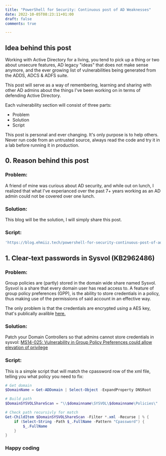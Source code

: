 ```yaml
--- 
title: "PowerShell for Security: Continuous post of AD Weaknesses" 
date: 2022-10-05T08:23:11+01:00 
draft: false
comments: true

--- 
```

## Idea behind this post

Working with Active Directory for a living, you tend to pick up a thing or two about unsecure features, AD legacy "ideas" that does not make sense anymore, and the ever growing list of vulnerabilities being generated from the ADDS, ADCS & ADFS suite.

This post will serve as a way of remembering, learning and sharing with other AD admins about the things I've been working on in terms of defending Active Directory.

Each vulnerability section will consist of three parts:

- Problem
- Solution
- Script

This post is personal and ever changing. It's only purpose is to help others. Never run code from an untrusted source, always read the code and try it in a lab before running it in production.

## 0. Reason behind this post

### Problem:
A friend of mine was curious about AD security, and while out on lunch, I realized that what I've experianced over the past 7+ years working as an AD admin could not be covered over one lunch.

### Solution:
This blog will be the solution, I will simply share this post.

### Script:
```powershell
'https://blog.ehmiiz.tech/powershell-for-security-continuous-post-of-ad-weaknesses/' | Set-Clipboard
```

## 1. Clear-text passwords in Sysvol (KB2962486)

### Problem:
Group policies are (partly) stored in the domain wide share named Sysvol.
Sysvol is a share that every domain user has read access to. A feature of group policy preferences (GPP), is the ability to store credentials in a policy, thus making use of the permissions of said account in an effective way.

The only problem is that the credentials are encrypted using a AES key, that's publically avalible [here.](https://learn.microsoft.com/en-us/openspecs/windows_protocols/ms-gppref/2c15cbf0-f086-4c74-8b70-1f2fa45dd4be?redirectedfrom=MSDN)
### Solution:
Patch your Domain Controllers so that admins cannot store credentials in sysvol: [MS14-025: Vulnerability in Group Policy Preferences could allow elevation of privilege](https://support.microsoft.com/en-us/topic/ms14-025-vulnerability-in-group-policy-preferences-could-allow-elevation-of-privilege-may-13-2014-60734e15-af79-26ca-ea53-8cd617073c30)

### Script:
This is a simple script that will match the cpassword row of the xml file, telling you what policy you need to fix:
```powershell
# Get domain
$DomainName = Get-ADDomain | Select-Object -ExpandProperty DNSRoot

# Build path
$DomainSYSVOLShareScan = "\\$domainname\SYSVOL\$domainname\Policies\"

# Check path recursivly for match
Get-ChildItem $DomainSYSVOLShareScan -Filter *.xml -Recurse | % {
    if (Select-String -Path $_.FullName -Pattern "Cpassword") {
        $_.FullName
    }
}
```
### Happy coding
